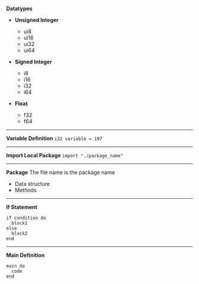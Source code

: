 **Datatypes**

- **Unsigned Integer**
  - ui8
  - ui16
  - ui32
  - ui64
  
- **Signed Integer**
  - i8
  - i16
  - i32
  - i64

- **Float**
  - f32
  - f64

***

**Variable Definition** `i32 variable = 197`

***

**Import Local Package** `import "./package_name"`

***

**Package** The file name is the package name
- Data structure
- Methods

***

**If Statement**
```
if condition do
  block1
else
  block2
end
```

****

**Main Definition**
```
main do
  code
end
```